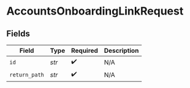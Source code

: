 # AccountsOnboardingLinkRequest


## Fields

| Field              | Type               | Required           | Description        |
| ------------------ | ------------------ | ------------------ | ------------------ |
| `id`               | *str*              | :heavy_check_mark: | N/A                |
| `return_path`      | *str*              | :heavy_check_mark: | N/A                |